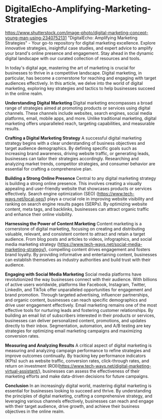 # DigitalEcho-Amplifying-Marketing-Strategies
https://www.shutterstock.com/image-photo/digital-marketing-concept-young-man-using-2340752131
"DigitalEcho: Amplifying Marketing Strategies" - Your go-to repository for digital marketing excellence. Explore innovative strategies, insightful case studies, and expert advice to amplify your brand's online presence and engagement. Stay ahead in the dynamic digital landscape with our curated collection of resources and tools.

In today's digital age, mastering the art of marketing is crucial for businesses to thrive in a competitive landscape. Digital marketing, in particular, has become a cornerstone for reaching and engaging with target audiences effectively. In this article, we delve into the world of digital marketing, exploring key strategies and tactics to help businesses succeed in the online realm.

**Understanding Digital Marketing**
Digital marketing encompasses a broad range of strategies aimed at promoting products or services using digital channels. These channels include websites, search engines, social media platforms, email, mobile apps, and more. Unlike traditional marketing, digital marketing offers unparalleled reach, targeting capabilities, and measurable results.

**Crafting a Digital Marketing Strategy**
A successful digital marketing strategy begins with a clear understanding of business objectives and target audience demographics. By defining specific goals such as increasing brand awareness, driving website traffic, or generating leads, businesses can tailor their strategies accordingly. Researching and analyzing market trends, competitor strategies, and consumer behavior are essential for crafting a comprehensive plan.

**Building a Strong Online Presence**
Central to any digital marketing strategy is building a strong online presence. This involves creating a visually appealing and user-friendly website that showcases products or services effectively. Search engine optimization (SEO) (https://www.tech-ways.net/local-seo/) plays a crucial role in improving website visibility and ranking on search engine results pages (SERPs). By optimizing website content, meta tags, and backlinks, businesses can attract organic traffic and enhance their online visibility.

**Harnessing the Power of Content Marketing**
Content marketing is a cornerstone of digital marketing, focusing on creating and distributing valuable, relevant, and consistent content to attract and retain a target audience. From blog posts and articles to videos, infographics, and social media marketing strategy (https://www.tech-ways.net/social-media-marketing-strategy/), compelling content drives engagement and fosters brand loyalty. By providing informative and entertaining content, businesses can establish themselves as industry authorities and build trust with their audience.

**Engaging with Social Media Marketing**
Social media platforms have revolutionized the way businesses connect with their audience. With billions of active users worldwide, platforms like Facebook, Instagram, Twitter, LinkedIn, and TikTok offer unparalleled opportunities for engagement and brand promotion. Through targeted advertising, influencer partnerships, and organic content, businesses can reach specific demographics and drive user engagement effectively.
Email marketing remains one of the most effective tools for nurturing leads and fostering customer relationships. By building an email list of subscribers interested in their products or services, businesses can deliver personalized content, promotions, and updates directly to their inbox. Segmentation, automation, and A/B testing are key strategies for optimizing email marketing campaigns and maximizing conversion rates.

**Measuring and Analyzing Results**
A critical aspect of digital marketing is measuring and analyzing campaign performance to refine strategies and improve outcomes continually. By tracking key performance indicators (KPIs) such as website traffic, conversion rates, click-through rates, and return on investment (ROI)(https://www.tech-ways.net/digital-marketing-virtual-assistant/), businesses can assess the effectiveness of their marketing efforts and make data-driven decisions for future campaigns.

**Conclusion**
In an increasingly digital world, mastering digital marketing is essential for businesses looking to succeed and thrive. By understanding the principles of digital marketing, crafting a comprehensive strategy, and leveraging various channels effectively, businesses can reach and engage with their target audience, drive growth, and achieve their business objectives in the online realm.






